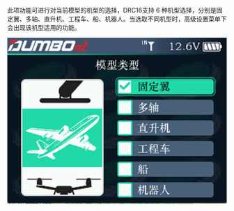 此项功能可进行对当前模型的机型的选择，DRC16支持 6 种机型选择，分别是固定翼、多轴、直升机、工程车、船、机器人。当选取不同机型时，高级设置菜单下会出现该机型适用的功能。

![](../pic/311.jpg)


